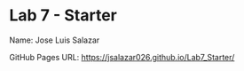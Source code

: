 # Lab 7 - Starter
Name: Jose Luis Salazar

GitHub Pages URL: https://jsalazar026.github.io/Lab7_Starter/
